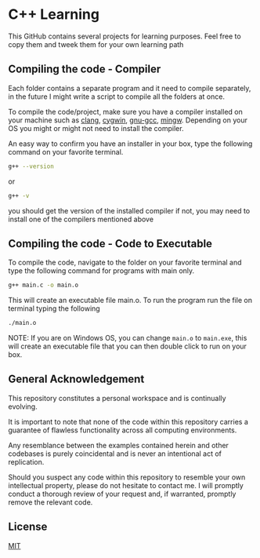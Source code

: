 # C++ Learning
This GitHub contains several projects for learning purposes. Feel free to copy them and tweek them for your own learning path

## Compiling the code - Compiler
Each folder contains a separate program and it need to compile separately, in the future I might write a script to compile all the folders at once.

To compile the code/project, make sure you have a compiler installed on your machine such as [clang](https://clang.llvm.org/), [cygwin](https://www.cygwin.com/), [gnu-gcc](https://gcc.gnu.org/), [mingw](https://www.mingw-w64.org/). Depending on your OS you might or might not need to install the compiler.

An easy way to confirm you have an installer in your box, type the following command on your favorite terminal.

```bash
g++ --version
```
or 
```bash
g++ -v
```

you should get the version of the installed compiler if not, you may need to install one of the compilers mentioned above

## Compiling the code - Code to Executable

To compile the code, navigate to the folder on your favorite terminal and type the following command for programs with main only.

```bash
g++ main.c -o main.o
```

This will create an executable file main.o. To run the program run the file on terminal typing the following

```bash
./main.o
```

NOTE: If you are on Windows OS, you can change `main.o` to `main.exe`, this will create an executable file that you can then double click to run on your box.

## General Acknowledgement

This repository constitutes a personal workspace and is continually evolving.

It is important to note that none of the code within this repository carries a guarantee of flawless functionality across all computing environments.

Any resemblance between the examples contained herein and other codebases is purely coincidental and is never an intentional act of replication. 

Should you suspect any code within this repository to resemble your own intellectual property, please do not hesitate to contact me. I will promptly conduct a thorough review of your request and, if warranted, promptly remove the relevant code.

## License

[MIT](https://choosealicense.com/licenses/mit/)